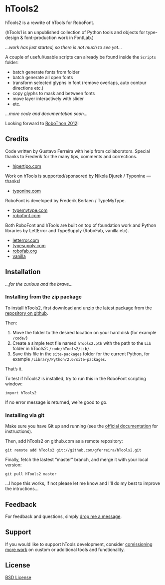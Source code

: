 hTools2
=======

hTools2 is a rewrite of hTools for RoboFont.

(hTools1 is an unpublished collection of Python tools and objects for type-design & font-production work in FontLab.)

*...work has just started, so there is not much to see yet...*

A couple of useful/usable scripts can already be found inside the `Scripts` folder:

- batch generate fonts from folder
- batch generate all open fonts
- transform selected glyphs in font (remove overlaps, auto contour directions etc.)
- copy glyphs to mask and between fonts
- move layer interactively with slider
- etc.

*...more code and documentation soon...*

Looking forward to [RoboThon 2012](http://twitter.com/#!/robothonconf)!


Credits
-------

Code written by Gustavo Ferreira with help from collaborators. Special thanks to Frederik for the many tips, comments and corrections.

* [hipertipo.com](http://hipertipo.com)

Work on hTools is supported/sponsored by Nikola Djurek / Typonine — thanks!

* [typonine.com](http://typonine.com)

RoboFont is developed by Frederik Berlaen / TypeMyType.

* [typemytype.com](http://typemytype.com)
* [robofont.com](http://robofont.com)

Both RoboFont and hTools are built on top of foundation work and Python libraries by LettError and TypeSupply (RoboFab, vanilla etc).

* [letterror.com](http://letterror.com)
* [typesupply.com](http://typesupply.com)
* [robofab.org](http://robofag.org)
* [vanilla](http://code.typesupply.com/wiki/Vanilla)


Installation
------------

*...for the curious and the brave...*

### Installing from the zip package

To install hTools2, first download and unzip the [latest package](https://github.com/gferreira/hTools2/zipball/master) from the [repository on github](https://github.com/gferreira/hTools2).

Then:

1. Move the folder to the desired location on your hard disk (for example `/code/`)
2. Create a simple text file named `hTools2.pth` with the path to the `Lib` folder in hTools2: `/code/hTools2/Lib/`.
3. Save this file in the `site-packages` folder for the current Python, for example `/Library/Python/2.6/site-packages`.

That’s it.

To test if hTools2 is installed, try to run this in the RoboFont scripting window:

    import hTools2
    
If no error message is returned, we’re good to go.

### Installing via git

Make sure you have Git up and running (see the [official documentation](http://help.github.com/mac-set-up-git/) for instructions).

Then, add hTools2 on github.com as a remote repository:

    git remote add hTools2 git://github.com/gferreira/hTools2.git
  
Finally, fetch the lastest “master” branch, and merge it with your local version:

    git pull hTools2 master

...I hope this works, if not please let me know and I'll do my best to improve the intructions...


Feedback
--------

For feedback and questions, simply [drop me a message](mailto:gustavo@hipertipo.com).


Support
-------

If you would like to support hTools development, consider [comissioning more work](mailto:gustavo@hipertipo.com?subject=custom-scripts-and-tools) on custom or additional tools and functionality.


License
-------

[BSD License](http://www.opensource.org/licenses/bsd-license.php)

